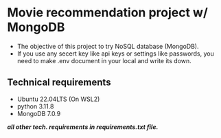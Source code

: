 # Movie recommendation project w/ MongoDB
- The objective of this project to try NoSQL database (MongoDB).
- If you use any secert key like api keys or settings like passwords,
you need to make .env document in your local and write its down.

## Technical requirements
- Ubuntu 22.04LTS (On WSL2)
- python 3.11.8
- MongoDB 7.0.9

___all other tech. requirements in requirements.txt file.___
